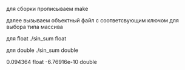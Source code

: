 для сборки прописываем
make

далее вызываем объектный файл с соответсвующим ключом для выбора типа массива

для float
./sin_sum float

для double
./sin_sum double

0.094364 float
-6.76916e-10 double

